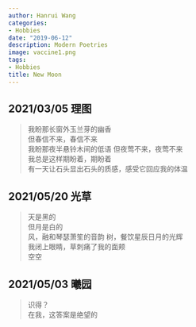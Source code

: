 ```yaml
---
author: Hanrui Wang
categories:
- Hobbies
date: "2019-06-12"
description: Modern Poetries
image: vaccine1.png
tags:
- Hobbies
title: New Moon
---
```



<!--more-->

## 2021/03/05 理图
> 我盼那长窗外玉兰芽的幽香  
> 但春信不来，春信不来  
> 我盼那夜半悬铃木间的低语
> 但夜莺不来，夜莺不来  
> 我总是这样期盼着，期盼着  
> 有一天让石头显出石头的质感，感受它回应我的体温

## 2021/05/20 光草
> 天是黑的  
> 但月是白的  
> 风，融和琴瑟萧笙的音韵
> 树，餐饮星辰日月的光辉  
> 我闭上眼睛，草刺痛了我的面颊  
> 空空

## 2021/05/03 曦园
> 识得？  
> 在我，这答案是绝望的



